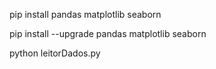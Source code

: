 pip install pandas matplotlib seaborn

pip install --upgrade pandas matplotlib seaborn

python leitorDados.py

